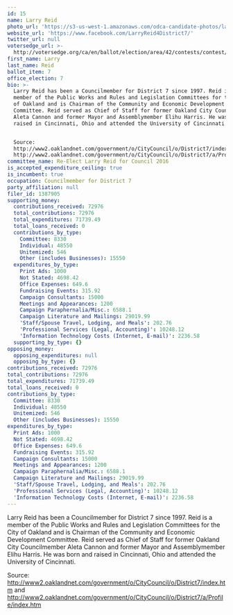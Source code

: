 ```yaml
---
id: 15
name: Larry Reid
photo_url: 'https://s3-us-west-1.amazonaws.com/odca-candidate-photos/larry-reid.png'
website_url: 'https://www.facebook.com/LarryReid4District7/'
twitter_url: null
votersedge_url: >-
  http://votersedge.org/ca/en/ballot/election/area/42/contests/contest/13238/candidate/130763?&county=Alameda%20County&election_authority_id=1
first_name: Larry
last_name: Reid
ballot_item: 7
office_election: 7
bio: >-
  Larry Reid has been a Councilmember for District 7 since 1997. Reid is a
  member of the Public Works and Rules and Legislation Committees for the City
  of Oakland and is Chairman of the Community and Economic Development
  Committee. Reid served as Chief of Staff for former Oakland City Councilmember
  Aleta Cannon and former Mayor and Assemblymember Elihu Harris. He was born and
  raised in Cincinnati, Ohio and attended the University of Cincinnati. 


  Source:
  http://www2.oaklandnet.com/government/o/CityCouncil/o/District7/index.htm and
  http://www2.oaklandnet.com/government/o/CityCouncil/o/District7/a/Profile/index.htm
committee_name: Re-Elect Larry Reid for Council 2016
is_accepted_expenditure_ceiling: true
is_incumbent: true
occupation: Councilmember for District 7
party_affiliation: null
filer_id: 1387905
supporting_money:
  contributions_received: 72976
  total_contributions: 72976
  total_expenditures: 71739.49
  total_loans_received: 0
  contributions_by_type:
    Committee: 8330
    Individual: 48550
    Unitemized: 546
    Other (includes Businesses): 15550
  expenditures_by_type:
    Print Ads: 1000
    Not Stated: 4698.42
    Office Expenses: 649.6
    Fundraising Events: 315.92
    Campaign Consultants: 15000
    Meetings and Appearances: 1200
    Campaign Paraphernalia/Misc.: 6588.1
    Campaign Literature and Mailings: 29019.99
    'Staff/Spouse Travel, Lodging, and Meals': 202.76
    'Professional Services (Legal, Accounting)': 10248.12
    'Information Technology Costs (Internet, E-mail)': 2236.58
  supporting_by_type: {}
opposing_money:
  opposing_expenditures: null
  opposing_by_type: {}
contributions_received: 72976
total_contributions: 72976
total_expenditures: 71739.49
total_loans_received: 0
contributions_by_type:
  Committee: 8330
  Individual: 48550
  Unitemized: 546
  Other (includes Businesses): 15550
expenditures_by_type:
  Print Ads: 1000
  Not Stated: 4698.42
  Office Expenses: 649.6
  Fundraising Events: 315.92
  Campaign Consultants: 15000
  Meetings and Appearances: 1200
  Campaign Paraphernalia/Misc.: 6588.1
  Campaign Literature and Mailings: 29019.99
  'Staff/Spouse Travel, Lodging, and Meals': 202.76
  'Professional Services (Legal, Accounting)': 10248.12
  'Information Technology Costs (Internet, E-mail)': 2236.58
---
```

Larry Reid has been a Councilmember for District 7 since 1997. Reid is a member of the Public Works and Rules and Legislation Committees for the City of Oakland and is Chairman of the Community and Economic Development Committee. Reid served as Chief of Staff for former Oakland City Councilmember Aleta Cannon and former Mayor and Assemblymember Elihu Harris. He was born and raised in Cincinnati, Ohio and attended the University of Cincinnati. 

Source: http://www2.oaklandnet.com/government/o/CityCouncil/o/District7/index.htm and http://www2.oaklandnet.com/government/o/CityCouncil/o/District7/a/Profile/index.htm